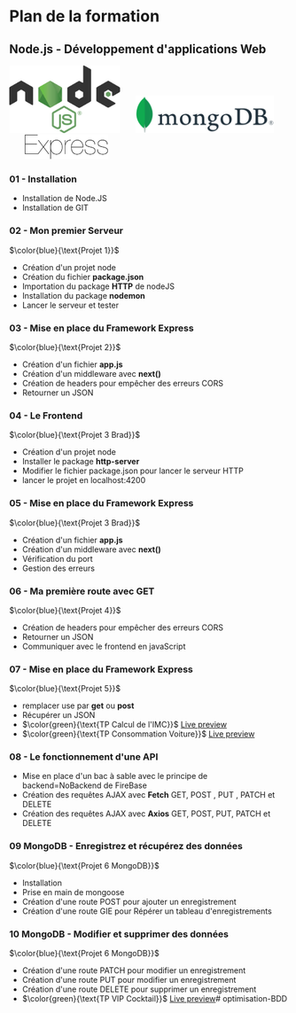 
#  Plan de la formation 
## Node.js - Développement d'applications Web
<img src="./img/node.svg" width="200">&nbsp;&nbsp;&nbsp;&nbsp;&nbsp;&nbsp;&nbsp;<img src="./img/mongo.svg" width="250">&nbsp;&nbsp;&nbsp;&nbsp;&nbsp;&nbsp;&nbsp;<img src="./img/express.svg" width="150">   


### 01 - Installation 
- Installation de Node.JS
- Installation de GIT

### 02 - Mon premier Serveur
$\color{blue}{\text{Projet 1}}$ 
- Création d'un projet node
- Création du fichier **package.json**
- Importation du package **HTTP** de nodeJS
- Installation du package **nodemon**
- Lancer le serveur et tester

### 03 - Mise en place du Framework Express
$\color{blue}{\text{Projet 2}}$  
- Création d'un fichier **app.js**
- Création d'un middleware avec **next()**
- Création de headers pour empêcher des erreurs CORS
- Retourner un JSON

### 04 - Le Frontend
$\color{blue}{\text{Projet 3 Brad}}$  
- Création d'un projet node
- Installer le package **http-server**
- Modifier le fichier package.json pour lancer le serveur HTTP
- lancer le projet en localhost:4200

### 05 - Mise en place du Framework Express
$\color{blue}{\text{Projet 3 Brad}}$  

- Création d'un fichier **app.js**
- Création d'un middleware avec **next()**
- Vérification du port
- Gestion des erreurs

### 06 - Ma première route avec GET
$\color{blue}{\text{Projet 4}}$  

- Création de headers pour empêcher des erreurs CORS
- Retourner un JSON
- Communiquer  avec le frontend en javaScript

### 07 - Mise en place du Framework Express
$\color{blue}{\text{Projet 5}}$ 
- remplacer use par **get** ou **post**
- Récupérer un JSON
- $\color{green}{\text{TP Calcul de l'IMC}}$ [Live preview](https://sevenvalley.fr/tp-javascript/tp2/)
- $\color{green}{\text{TP Consommation Voiture}}$ [Live preview](https://sevenvalley.fr/tp-javascript/tpa/)

### 08 - Le fonctionnement d'une API
- Mise en place d'un bac à sable avec le principe de backend=NoBackend de FireBase
- Création des requêtes AJAX avec **Fetch** GET, POST , PUT , PATCH et DELETE
- Création des requêtes AJAX avec **Axios** GET, POST, PUT, PATCH et DELETE

### 09 MongoDB - Enregistrez et récupérez des données
$\color{blue}{\text{Projet 6 MongoDB}}$ 
- Installation
- Prise en main de mongoose
- Création d'une route POST pour ajouter un enregistrement 
- Création d'une route GIE pour Répérer un tableau d'enregistrements

### 10 MongoDB - Modifier et supprimer des données
$\color{blue}{\text{Projet 6 MongoDB}}$ 
- Création d'une route PATCH pour modifier un enregistrement 
- Création d'une route PUT pour modifier un enregistrement 
- Création d'une route DELETE pour supprimer un enregistrement 
- $\color{green}{\text{TP VIP Cocktail}}$ [Live preview](https://sevenvalley.fr/tp-javascript/tp6/)#   o p t i m i s a t i o n - B D D 
 
 